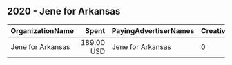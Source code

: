 ## 2020 - Jene for Arkansas 
|OrganizationName|Spent|PayingAdvertiserNames|CreativeUrls|Impressions|Genders|AgeBrackets|CountryCodes|BillingAddresses|CandidateBallotInformation|
|:---|---:|:---|:---|---:|:---|:---|:---|:---|:---|
|Jene for Arkansas|189.00 USD|Jene for Arkansas|[0](https://www.snap.com/political-ads/asset/1971756883dccb323da0b8ace0a3ec7b38e5be8052dffc8fb0d769c3ca887b71?mediaType=mp4)|22,655||18+|united states|"1001 S 19th St,Rogers,72758,US"|Jene Huffman Gilreath|
